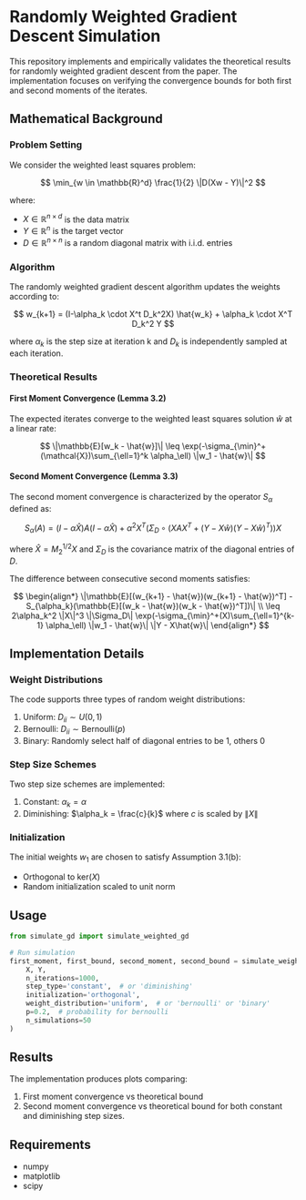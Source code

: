 # Randomly Weighted Gradient Descent Simulation

This repository implements and empirically validates the theoretical results for randomly weighted gradient descent from the paper. The implementation focuses on verifying the convergence bounds for both first and second moments of the iterates.

## Mathematical Background

### Problem Setting

We consider the weighted least squares problem:

$$
\min_{w \in \mathbb{R}^d} \frac{1}{2} \|D(Xw - Y)\|^2
$$

where:
- $X \in \mathbb{R}^{n \times d}$ is the data matrix
- $Y \in \mathbb{R}^n$ is the target vector
- $D \in \mathbb{R}^{n \times n}$ is a random diagonal matrix with i.i.d. entries

### Algorithm

The randomly weighted gradient descent algorithm updates the weights according to:

$$
w_{k+1} = (I-\alpha_k \cdot X^t D_k^2X) \hat{w_k} + \alpha_k \cdot X^T D_k^2 Y
$$

where $\alpha_k$ is the step size at iteration k and $D_k$ is independently sampled at each iteration.

### Theoretical Results

#### First Moment Convergence (Lemma 3.2)
The expected iterates converge to the weighted least squares solution $\hat{w}$ at a linear rate:

$$
\|\mathbb{E}[w_k - \hat{w}]\| \leq \exp(-\sigma_{\min}^+(\mathcal{X})\sum_{\ell=1}^k \alpha_\ell) \|w_1 - \hat{w}\|
$$

#### Second Moment Convergence (Lemma 3.3)
The second moment convergence is characterized by the operator $S_\alpha$ defined as:

$$
S_\alpha(A) = (I - \alpha \hat{X})A(I - \alpha \hat{X}) + \alpha^2 X^T(\Sigma_D \circ (XAX^T + (Y-X\hat{w})(Y-X\hat{w})^T))X
$$

where $\hat{X} = M_2^{1/2}X$ and $\Sigma_D$ is the covariance matrix of the diagonal entries of $D$.

The difference between consecutive second moments satisfies:

$$
\begin{align*}
\|\mathbb{E}[(w_{k+1} - \hat{w})(w_{k+1} - \hat{w})^T] - S_{\alpha_k}(\mathbb{E}[(w_k - \hat{w})(w_k - \hat{w})^T])\| \\
\leq 2\alpha_k^2 \|X\|^3 \|\Sigma_D\| \exp(-\sigma_{\min}^+(X)\sum_{\ell=1}^{k-1} \alpha_\ell) \|w_1 - \hat{w}\| \|Y - X\hat{w}\|
\end{align*}
$$

## Implementation Details

### Weight Distributions
The code supports three types of random weight distributions:
1. Uniform: $D_{ii} \sim U(0,1)$
2. Bernoulli: $D_{ii} \sim \text{Bernoulli}(p)$
3. Binary: Randomly select half of diagonal entries to be 1, others 0

### Step Size Schemes
Two step size schemes are implemented:
1. Constant: $\alpha_k = \alpha$
2. Diminishing: $\alpha_k = \frac{c}{k}$ where $c$ is scaled by $\|X\|$

### Initialization
The initial weights $w_1$ are chosen to satisfy Assumption 3.1(b):
- Orthogonal to $\text{ker}(X)$
- Random initialization scaled to unit norm

## Usage

```python
from simulate_gd import simulate_weighted_gd

# Run simulation
first_moment, first_bound, second_moment, second_bound = simulate_weighted_gd(
    X, Y,
    n_iterations=1000,
    step_type='constant',  # or 'diminishing'
    initialization='orthogonal',
    weight_distribution='uniform',  # or 'bernoulli' or 'binary'
    p=0.2,  # probability for bernoulli
    n_simulations=50
)
```

## Results

The implementation produces plots comparing:
1. First moment convergence vs theoretical bound
2. Second moment convergence vs theoretical bound
for both constant and diminishing step sizes.

## Requirements
- numpy
- matplotlib
- scipy

